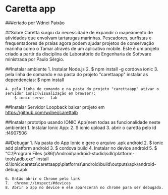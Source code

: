 # Caretta app
###criado por Wdnei Paixão

##Sobre
Caretta surgiu da necessidade de expandir o mapeamento de atividades que envolvam tartarugas marinhas. Pescadores, surfistas e frequentadores de praias
agora podem ajudar projetos de conservação marinha como o Tamar através de um aplicativo mobile.
Este é um projeto criado a partir da disciplina de Laboratório de Engenharia de Software ministrada por Paulo Sérgio.


##Instalar ambiente
	1. Instalar Node.js
	2. $ npm install -g cordova ionic
  3. pela linha de comando e na pasta do projeto "carettaapp" instalar as dependencias:
		$ npm install

	4. pela linha de comando e na pasta do projeto "carettaapp" ativar o servidor ionic(visualização em browser):
	    $ ionic serve --lab

##Instalar Servidor Loopback
baixar projeto em <https://github.com/wdnei/carettalb>

##Instalar prototipo usando IONIC App(nem todas as funcionalidade neste ambiente)
	1. Instalar Ionic App:
	2. $ ionic upload
	3. abrir o caretta pelo id :f4907506


##Debugar
    1. Na pasta do App Ionic e gere o arquivo .apk android
    2. $ ionic add platform android
    3. $ cordova build
    4. Instalar no device android
    5. $  "C:\Program Files (x86)\Android\android-studio\sdk\platform-tools\adb.exe" install d:\Ionic\caretta\carettaapp\platforms\android\build\outputs\apk\android-debug.apk

    6. Então abrir o Chrome pelo link
    7.  chrome://inspect/#devices
    8. Abrir o app no device e ele aparecerah no chrome para ser debugado.
